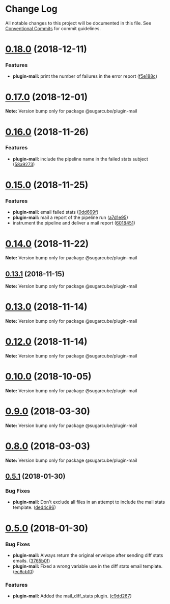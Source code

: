 # Change Log

All notable changes to this project will be documented in this file.
See [Conventional Commits](https://conventionalcommits.org) for commit guidelines.

# [0.18.0](https://github.com/critocrito/sugarcube/tree/master/packages/plugin-mail/compare/v0.17.0...v0.18.0) (2018-12-11)


### Features

* **plugin-mail:** print the number of failures in the error report ([f5e188c](https://github.com/critocrito/sugarcube/tree/master/packages/plugin-mail/commit/f5e188c))





# [0.17.0](https://github.com/critocrito/sugarcube/tree/master/packages/plugin-mail/compare/v0.16.0...v0.17.0) (2018-12-01)

**Note:** Version bump only for package @sugarcube/plugin-mail





# [0.16.0](https://github.com/critocrito/sugarcube/tree/master/packages/plugin-mail/compare/v0.15.0...v0.16.0) (2018-11-26)


### Features

* **plugin-mail:** include the pipeline name in the failed stats subject ([58a9273](https://github.com/critocrito/sugarcube/tree/master/packages/plugin-mail/commit/58a9273))





# [0.15.0](https://github.com/critocrito/sugarcube/tree/master/packages/plugin-mail/compare/v0.14.0...v0.15.0) (2018-11-25)


### Features

* **plugin-mail:** email failed stats ([0dd699f](https://github.com/critocrito/sugarcube/tree/master/packages/plugin-mail/commit/0dd699f))
* **plugin-mail:** mail a report of the pipeline run ([a7d1e95](https://github.com/critocrito/sugarcube/tree/master/packages/plugin-mail/commit/a7d1e95))
* instrument the pipeline and deliver a mail report ([6018451](https://github.com/critocrito/sugarcube/tree/master/packages/plugin-mail/commit/6018451))





# [0.14.0](https://github.com/critocrito/sugarcube/tree/master/packages/plugin-mail/compare/v0.13.2...v0.14.0) (2018-11-22)

**Note:** Version bump only for package @sugarcube/plugin-mail





## [0.13.1](https://github.com/critocrito/sugarcube/tree/master/packages/plugin-mail/compare/v0.13.0...v0.13.1) (2018-11-15)

**Note:** Version bump only for package @sugarcube/plugin-mail





# [0.13.0](https://github.com/critocrito/sugarcube/tree/master/packages/plugin-mail/compare/v0.12.0...v0.13.0) (2018-11-14)

**Note:** Version bump only for package @sugarcube/plugin-mail





# [0.12.0](https://github.com/critocrito/sugarcube/tree/master/packages/plugin-mail/compare/v0.11.0...v0.12.0) (2018-11-14)

**Note:** Version bump only for package @sugarcube/plugin-mail





# [0.10.0](https://github.com/critocrito/sugarcube/tree/master/packages/plugin-mail/compare/v0.9.0...v0.10.0) (2018-10-05)

**Note:** Version bump only for package @sugarcube/plugin-mail





<a name="0.9.0"></a>
# [0.9.0](https://github.com/critocrito/sugarcube/tree/master/packages/plugin-mail/compare/v0.8.0...v0.9.0) (2018-03-30)




**Note:** Version bump only for package @sugarcube/plugin-mail

<a name="0.8.0"></a>
# [0.8.0](https://github.com/critocrito/sugarcube/tree/master/packages/plugin-mail/compare/v0.7.0...v0.8.0) (2018-03-03)




**Note:** Version bump only for package @sugarcube/plugin-mail

<a name="0.5.1"></a>
## [0.5.1](https://github.com/critocrito/sugarcube/tree/master/packages/plugin-mail/compare/v0.5.0...v0.5.1) (2018-01-30)


### Bug Fixes

* **plugin-mail:** Don't exclude all files in an attempt to include the mail stats template. ([ded4c96](https://github.com/critocrito/sugarcube/tree/master/packages/plugin-mail/commit/ded4c96))




<a name="0.5.0"></a>
# [0.5.0](https://github.com/critocrito/sugarcube/tree/master/packages/plugin-mail/compare/v0.4.0...v0.5.0) (2018-01-30)


### Bug Fixes

* **plugin-mail:** Always return the original envelope after sending diff stats emails. ([3765b0f](https://github.com/critocrito/sugarcube/tree/master/packages/plugin-mail/commit/3765b0f))
* **plugin-mail:** Fixed a wrong variable use in the diff stats email template. ([ec8cbf0](https://github.com/critocrito/sugarcube/tree/master/packages/plugin-mail/commit/ec8cbf0))


### Features

* **plugin-mail:** Added the mail_diff_stats plugin. ([c9dd267](https://github.com/critocrito/sugarcube/tree/master/packages/plugin-mail/commit/c9dd267))
